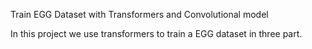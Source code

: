 Train EGG Dataset with Transformers and Convolutional model

In this project we use transformers to train a EGG dataset in three part. 
